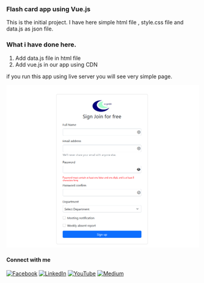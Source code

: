 ### Flash card app using Vue.js

This is the initial project. I have here simple html file , style.css file and data.js as json file.

### What i have done here.

1. Add data.js file in html file
2. Add vue.js in our app using CDN

if you run this app using live server you will see very simple page.

![Alt text](image-1.png)

#### Connect with me

[![Facebook](https://img.shields.io/badge/Facebook-%231877F2.svg?logo=Facebook&logoColor=white)](https://facebook.com/smhabibjr) 
[![LinkedIn](https://img.shields.io/badge/LinkedIn-%230077B5.svg?logo=linkedin&logoColor=white)](https://linkedin.com/in/smhabibjr) 
[![YouTube](https://img.shields.io/badge/YouTube-%23FF0000.svg?logo=YouTube&logoColor=white)](https://youtube.com/c/HabibJr)
[![Medium](https://img.shields.io/badge/Medium-12100E?logo=medium&logoColor=white)](https://medium.com/@smhabibjr)
